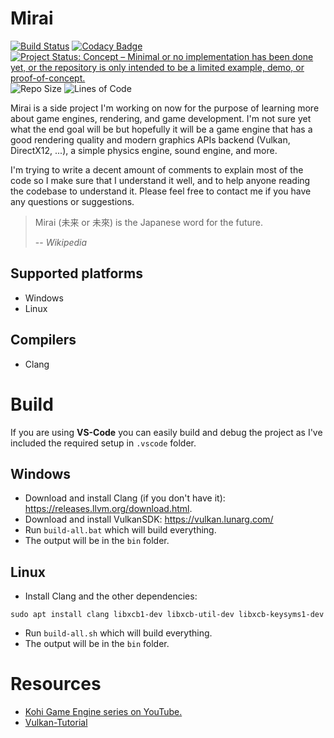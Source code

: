 # Mirai

[![Build Status](https://github.com/WaleedYaser/mirai/workflows/build/badge.svg)](https://github.com/WaleedYaser/mirai/actions)
[![Codacy Badge](https://app.codacy.com/project/badge/Grade/c19ca50a0d7e4f32a11b90e779a22210)](https://www.codacy.com/gh/WaleedYaser/mirai/dashboard?utm_source=github.com&amp;utm_medium=referral&amp;utm_content=WaleedYaser/mirai&amp;utm_campaign=Badge_Grade)
[![Project Status: Concept – Minimal or no implementation has been done yet, or the repository is only intended to be a limited example, demo, or proof-of-concept.](https://www.repostatus.org/badges/latest/concept.svg)](https://www.repostatus.org/#concept)
![Repo Size](https://img.shields.io/github/repo-size/WaleedYaser/mirai)
![Lines of Code](https://img.shields.io/tokei/lines/github/WaleedYaser/mirai)

Mirai is a side project I'm working on now for the purpose of learning more about game engines, rendering, and game development. I'm not sure yet what the end goal will be but hopefully it will be a game engine that has a good rendering quality and modern graphics APIs backend (Vulkan, DirectX12, ...), a simple physics engine, sound engine, and more.

I'm trying to write a decent amount of comments to explain most of the code so I make sure that I understand it well, and to help anyone reading the codebase to understand it. Please feel free to contact me if you have any questions or suggestions.

> Mirai (未来 or 未來) is the Japanese word for the future.
>
> -- <cite>Wikipedia</cite>

## Supported platforms
* Windows
* Linux

## Compilers
* Clang

# Build

If you are using **VS-Code** you can easily build and debug the project as I've included the required setup in `.vscode` folder.

## Windows
* Download and install Clang (if you don't have it): https://releases.llvm.org/download.html.
* Download and install VulkanSDK: https://vulkan.lunarg.com/
* Run `build-all.bat` which will build everything.
* The output will be in the `bin` folder.

## Linux
* Install Clang and the other dependencies:

```
sudo apt install clang libxcb1-dev libxcb-util-dev libxcb-keysyms1-dev
```
* Run `build-all.sh` which will build everything.
* The output will be in the `bin` folder.

# Resources
* [Kohi Game Engine series on YouTube.](https://www.youtube.com/playlist?list=PLv8Ddw9K0JPg1BEO-RS-0MYs423cvLVtj)
* [Vulkan-Tutorial](https://vulkan-tutorial.com/)